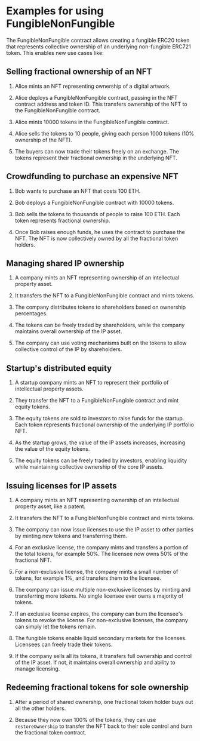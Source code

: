 # Examples for using FungibleNonFungible

The FungibleNonFungible contract allows creating a fungible ERC20 token that represents collective ownership of an underlying non-fungible ERC721 token. This enables new use cases like:

## Selling fractional ownership of an NFT

1. Alice mints an NFT representing ownership of a digital artwork.

2. Alice deploys a FungibleNonFungible contract, passing in the NFT contract address and token ID. This transfers ownership of the NFT to the FungibleNonFungible contract.

3. Alice mints 10000 tokens in the FungibleNonFungible contract.

4. Alice sells the tokens to 10 people, giving each person 1000 tokens (10% ownership of the NFT).

5. The buyers can now trade their tokens freely on an exchange. The tokens represent their fractional ownership in the underlying NFT.

## Crowdfunding to purchase an expensive NFT

1. Bob wants to purchase an NFT that costs 100 ETH.

2. Bob deploys a FungibleNonFungible contract with 10000 tokens.

3. Bob sells the tokens to thousands of people to raise 100 ETH. Each token represents fractional ownership.

4. Once Bob raises enough funds, he uses the contract to purchase the NFT. The NFT is now collectively owned by all the fractional token holders.

## Managing shared IP ownership

1. A company mints an NFT representing ownership of an intellectual property asset.

2. It transfers the NFT to a FungibleNonFungible contract and mints tokens.

3. The company distributes tokens to shareholders based on ownership percentages.

4. The tokens can be freely traded by shareholders, while the company maintains overall ownership of the IP asset.

5. The company can use voting mechanisms built on the tokens to allow collective control of the IP by shareholders.


## Startup's distributed equity

1. A startup company mints an NFT to represent their portfolio of intellectual property assets.

2. They transfer the NFT to a FungibleNonFungible contract and mint equity tokens.

3. The equity tokens are sold to investors to raise funds for the startup. Each token represents fractional ownership of the underlying IP portfolio NFT.

4. As the startup grows, the value of the IP assets increases, increasing the value of the equity tokens.

5. The equity tokens can be freely traded by investors, enabling liquidity while maintaining collective ownership of the core IP assets.

## Issuing licenses for IP assets

1. A company mints an NFT representing ownership of an intellectual property asset, like a patent.

2. It transfers the NFT to a FungibleNonFungible contract and mints tokens.

3. The company can now issue licenses to use the IP asset to other parties by minting new tokens and transferring them.

4. For an exclusive license, the company mints and transfers a portion of the total tokens, for example 50%. The licensee now owns 50% of the fractional NFT.

5. For a non-exclusive license, the company mints a small number of tokens, for example 1%, and transfers them to the licensee.

6. The company can issue multiple non-exclusive licenses by minting and transferring more tokens. No single licensee ever owns a majority of tokens.

7. If an exclusive license expires, the company can burn the licensee's tokens to revoke the license. For non-exclusive licenses, the company can simply let the tokens remain.

8. The fungible tokens enable liquid secondary markets for the licenses. Licensees can freely trade their tokens.

9. If the company sells all its tokens, it transfers full ownership and control of the IP asset. If not, it maintains overall ownership and ability to manage licensing.

## Redeeming fractional tokens for sole ownership

1. After a period of shared ownership, one fractional token holder buys out all the other holders.

2. Because they now own 100% of the tokens, they can use `restoreOwnership` to transfer the NFT back to their sole control and burn the fractional token contract.

